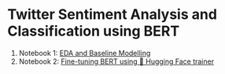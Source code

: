 # Twitter Sentiment Analysis and Classification using BERT 

1. Notebook 1: [EDA and Baseline Modelling]()
2. Notebook 2: [Fine-tuning BERT using 🤗 Hugging Face trainer]()
